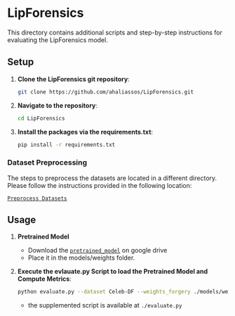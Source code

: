 # LipForensics

This directory contains additional scripts and step-by-step instructions for evaluating the LipForensics model. 

## Setup

1. **Clone the LipForensics git repository**:
    ```sh
    git clone https://github.com/ahaliassos/LipForensics.git
    ```

2. **Navigate to the repository**:
    ```sh
    cd LipForensics
    ```

3. **Install the packages via the requirements.txt**:
    ```sh
    pip install -r requirements.txt
    ```

### Dataset Preprocessing

The steps to preprocess the datasets are located in a different directory. Please follow the instructions provided in the following location:

[`Preprocess Datasets`](../Datasets/preprocess_datasets)


## Usage 

1. **Pretrained Model**
   - Download the [`pretrained_model`](https://drive.google.com/file/d/1wfZnxZpyNd5ouJs0LjVls7zU0N_W73L7/view?usp=sharing) on google drive
   - Place it in the models/weights folder. 

2. **Execute the evlauate.py Script to load the Pretrained Model and Compute Metrics**:
    ```sh
    python evaluate.py --dataset Celeb-DF --weights_forgery ./models/weights/lipforensics_ff.pth
    ```
   
    - the supplemented script is available at `./evaluate.py`
